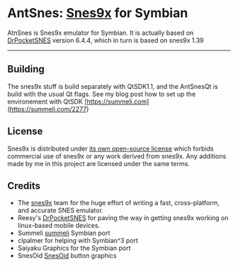 AntSnes: [Snes9x][snes9x] for Symbian
===========================

AtnSnes is Snes9x emulator for Symbian. It is actually based on  [DrPocketSNES][drpsnes] version 6.4.4, which in turn is based on snes9x 1.39

--------

Building
----------
The snes9x stuff is build separately with QtSDK1.1, and the AntSnesQt is build with the usual Qt flags.
See my blog post how to set up the environement with QtSDK [https://summeli.com] (https://summeli.com/2277)

License
-------

Snes9x is distributed under [its own open-source license](https://github.com/Summeli/AntSnes/blob/master/snes9x_asm_optimized/snes9x.h) which forbids commercial use of snes9x or any work derived from snes9x.  Any additions made by me in this project are licensed under the same terms.


Credits
-------

* The [snes9x][snes9x] team for the huge effort of writing a fast, cross-platform, and accurate SNES emulator.
* Reesy's [DrPocketSNES][drpsnes] for paving the way in getting snes9x working on linux-based mobile devices.
* Summeli [summeli] Symbian port
* clpalmer for helping with Symbian^3 port
* Saiyaku Graphics for the Symbian port
* SnesOid [SnesOid] button graphics

[snes9x]: http://www.snes9x.com/ "Snes9x Homepage"
[drpsnes]: http://reesy.gp32x.de/DrPocketSnes.html "DrPocketSNES"
[summeli]: https://summeli.com
[SnesOid]: https://github.com/Pretz/SNesoid
